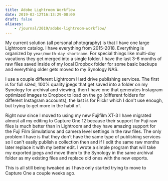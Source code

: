 ```yaml
---
title: Adobe Lightroom Workflow
date: 2019-02-12T16:13:29-08:00
draft: false
aliases:
    - /journal/2019/adobe-lightroom-workflow/
---
```


My current solution (all personal photography) is that I have one large Lightroom catalog. I have everything from 2015-2018. Everything is organized by `year/month-day shortname`. For special things like multi-day vacations they get merged into a single folder. I have the last 3-6 months of raw files saved inside of my local Dropbox folder for some basic backups and everything older gets moved to my Synology NAS.

I use a couple different Lightroom Hard drive publishing services. The first is for full sized, 100% quality jpegs that get saved into a folder on my Synology for archival and viewing, then I have one that generates Instagram optimized images to Dropbox to load on the go (different folders for different Instagram accounts), the last is for Flickr which I don't use enough, but trying to get more in the habit of.

Right now since I moved to using my new Fujifilm XT-3 I have migrated almost all my editing to Capture One 12 because their support for Fuji raw files is much better than in Lightroom and they have amazing support for the Fuji Film Simulations and camera level settings in the raw files. The only problem I have is that they don't have the same type of publishing services so I can't easily publish a collection then and if I edit the same raw months later replace it with my better edit. I wrote a simple program that will take my exported jpegs and move them to the Synology in the same archival folder as my existing files and replace old ones with the new exports.

This is all still being tweaked as I have only started trying to move to Capture One a couple weeks ago.
